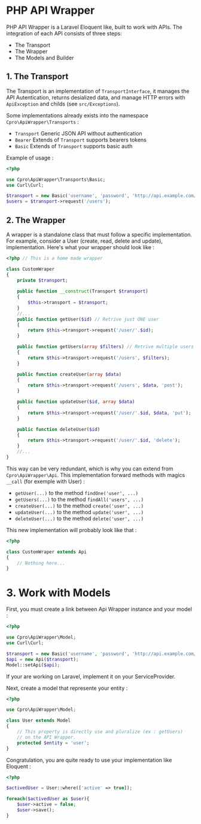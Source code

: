 # PHP API Wrapper

PHP API Wrapper is a Laravel Eloquent like, built to work with APIs. The integration of each API consists of three steps:

- The Transport
- The Wrapper
- The Models and Builder

## 1. The Transport

The Transport is an implementation of `TransportInterface`, it manages the API Autentication, 
returns desialized data, and manage HTTP errors with `ApiException` and childs (see `src/Exceptions`).

Some implementations already exists into the namespace `Cpro\ApiWrapper\Transports` :

- `Transport` Generic JSON API without authentication
- `Bearer` Extends of `Transport` supports bearers tokens
- `Basic` Extends of `Transport` supports basic auth

Example of usage :

```php
<?php

use Cpro\ApiWrapper\Transports\Basic;
use Curl\Curl;

$transport = new Basic('username', 'password', 'http://api.example.com/v1/', new Curl);
$users = $transport->request('/users');

```

## 2. The Wrapper

A wrapper is a standalone class that must follow a specific implementation.
For example, consider a User (create, read, delete and update), implementation. Here's what your wrapper should look like :

```php
<?php // This is a home made wrapper

class CustomWraper
{
    private $transport;
    
    public function __construct(Transport $transport)
    {
        $this->transport = $transport;
    }
    //...
    public function getUser($id) // Retrive just ONE user
    {
        return $this->transport->request('/user/'.$id);
    }

    public function getUsers(array $filters) // Retrive multiple users
    {
        return $this->transport->request('/users', $filters);
    }

    public function createUser(array $data) 
    {
        return $this->transport->request('/users', $data, 'post');
    }

    public function updateUser($id, array $data)
    {
        return $this->transport->request('/user/'.$id, $data, 'put');
    }

    public function deleteUser($id)
    {
        return $this->transport->request('/user/'.$id, 'delete');
    }
    //...
}
```

This way can be very redundant, which is why you can extend from `Cpro\ApiWrapper\Api`.
This implementation forward methods with magics `__call` (for exemple with User) :

- `getUser(...)` to the method `findOne('user', ...)`
- `getUsers(...)` to the method `findAll('users', ...)`
- `createUser(...)` to the method `create('user', ...)`
- `updateUser(...)` to the method `update('user', ...)`
- `deleteUser(...)` to the method `delete('user', ...)`

This new implementation will probably look like that :

```php
<?php

class CustomWraper extends Api
{
    // Nothing here...
}
```

# 3. Work with Models

First, you must create a link between Api Wrapper instance and your model :

```php
<?php

use Cpro\ApiWrapper\Model;
use Curl\Curl;

$transport = new Basic('username', 'password', 'http://api.example.com/v1/', new Curl);
$api = new Api($transport);
Model::setApi($api);

```
If your are working on Laravel, implement it on your ServiceProvider.

Next, create a model that represente your entity :

```php
<?php

use Cpro\ApiWrapper\Model;

class User extends Model
{
    // This property is directly use and pluralize (ex : getUsers)
    // on the API Wrapper.
    protected $entity = 'user';
}
```

Congratulation, you are quite ready to use your implementation like Eloquent :

```php
<?php

$activedUser = User::where(['active' => true]);

foreach($activedUser as $user){
    $user->active = false;
    $user->save();
}
```

